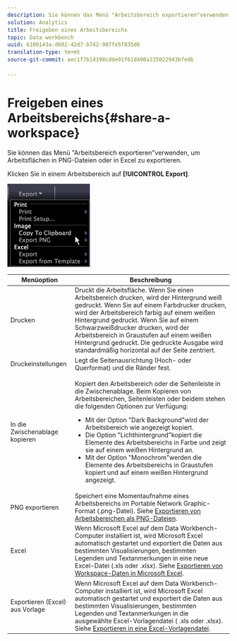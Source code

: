 ```yaml
---
description: Sie können das Menü "Arbeitsbereich exportieren"verwenden, um Arbeitsflächen in PNG-Dateien oder in Excel zu exportieren.
solution: Analytics
title: Freigeben eines Arbeitsbereichs
topic: Data workbench
uuid: 6100143a-d602-42d7-b742-987fe5f835d6
translation-type: tm+mt
source-git-commit: aec1f7b14198cdde91f61d490a235022943bfedb

---
```



# Freigeben eines Arbeitsbereichs{#share-a-workspace}

Sie können das Menü &quot;Arbeitsbereich exportieren&quot;verwenden, um Arbeitsflächen in PNG-Dateien oder in Excel zu exportieren.

Klicken Sie in einem Arbeitsbereich auf **[!UICONTROL Export]**.

![](assets/mnu_export.png)

<table id="table_900D1AB7B08749469DA9544C5D37096F"> 
 <thead> 
  <tr> 
   <th colname="col1" class="entry"> Menüoption </th> 
   <th colname="col2" class="entry"> Beschreibung </th> 
  </tr> 
 </thead>
 <tbody> 
  <tr> 
   <td colname="col1"> Drucken </td> 
   <td colname="col2"> Druckt die Arbeitsfläche. Wenn Sie einen Arbeitsbereich drucken, wird der Hintergrund weiß gedruckt. Wenn Sie auf einem Farbdrucker drucken, wird der Arbeitsbereich farbig auf einem weißen Hintergrund gedruckt. Wenn Sie auf einem Schwarzweißdrucker drucken, wird der Arbeitsbereich in Graustufen auf einem weißen Hintergrund gedruckt. Die gedruckte Ausgabe wird standardmäßig horizontal auf der Seite zentriert. </td> 
  </tr> 
  <tr> 
   <td colname="col1"> Druckeinstellungen </td> 
   <td colname="col2"> Legt die Seitenausrichtung (Hoch- oder Querformat) und die Ränder fest. </td> 
  </tr> 
  <tr> 
   <td colname="col1"> In die Zwischenablage kopieren </td> 
   <td colname="col2"> <p>Kopiert den Arbeitsbereich oder die Seitenleiste in die Zwischenablage. Beim Kopieren von Arbeitsbereichen, Seitenleisten oder beidem stehen die folgenden Optionen zur Verfügung: 
     <ul id="ul_F7338E53385B4AE39FBCF1C3A80276CE"> 
      <li id="li_9A3147A64B1C443AAE2843A5260E3273">Mit der Option "Dark Background"wird der Arbeitsbereich wie angezeigt kopiert. </li> 
      <li id="li_516B6162FDA747CFBB2886E71DF49146">Die Option "Lichthintergrund"kopiert die Elemente des Arbeitsbereichs in Farbe und zeigt sie auf einem weißen Hintergrund an. </li> 
      <li id="li_E0B5E9D31F5948238DEB0D75E235BAE3">Mit der Option "Monochrom"werden die Elemente des Arbeitsbereichs in Graustufen kopiert und auf einem weißen Hintergrund angezeigt. </li> 
     </ul> </p> </td> 
  </tr> 
  <tr> 
   <td colname="col1"> PNG exportieren </td> 
   <td colname="col2">Speichert eine Momentaufnahme eines Arbeitsbereichs im Portable Network Graphic-Format (.png-Datei). Siehe <a href="../../../home/c-get-started/c-work-worksp/c-ex-wksp.md#section-f9fbe0f0a1c341e2b063cce106cac35e"> Exportieren von Arbeitsbereichen als PNG-Dateien</a>. </td> 
  </tr> 
  <tr> 
   <td colname="col1"> Excel </td> 
   <td colname="col2"> Wenn Microsoft Excel auf dem Data Workbench-Computer installiert ist, wird Microsoft Excel automatisch gestartet und exportiert die Daten aus bestimmten Visualisierungen, bestimmten Legenden und Textanmerkungen in eine neue Excel-Datei (.xls oder .xlsx). Siehe <a href="../../../home/c-get-started/c-work-worksp/c-ex-wksp.md#section-fe214e3dbc364d2eba3834d62d295acb"> Exportieren von Workspace-Daten in Microsoft Excel</a>. </td> 
  </tr> 
  <tr> 
   <td colname="col1"> Exportieren (Excel) aus Vorlage </td> 
   <td colname="col2"> Wenn Microsoft Excel auf dem Data Workbench-Computer installiert ist, wird Microsoft Excel automatisch gestartet und exportiert die Daten aus bestimmten Visualisierungen, bestimmten Legenden und Textanmerkungen in die ausgewählte Excel-Vorlagendatei (<span class="filepath"> .xls</span> oder <span class="filepath"> .xlsx</span>). Siehe <a href="../../../home/c-get-started/c-work-worksp/c-ex-wksp.md#section-814772929ca64cf6b92b89d3fdd02302"> Exportieren in eine Excel-Vorlagendatei</a>. </td> 
  </tr> 
 </tbody> 
</table>
